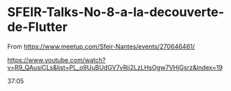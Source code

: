 # SFEIR-Talks-No-8-a-la-decouverte-de-Flutter
From https://www.meetup.com/Sfeir-Nantes/events/270646461/

https://www.youtube.com/watch?v=R9_QAusiCLs&list=PL_o9UuBUdGV7vRii2LzLHsOgw7VHjGsrz&index=19

37:05

